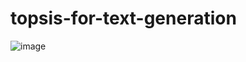 # topsis-for-text-generation
![image](https://github.com/user-attachments/assets/3654b518-41bb-421d-96e9-7fbe76d7958f)
